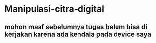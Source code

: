 # Manipulasi-citra-digital

## mohon maaf sebelumnya tugas belum bisa di kerjakan karena ada kendala pada device saya
